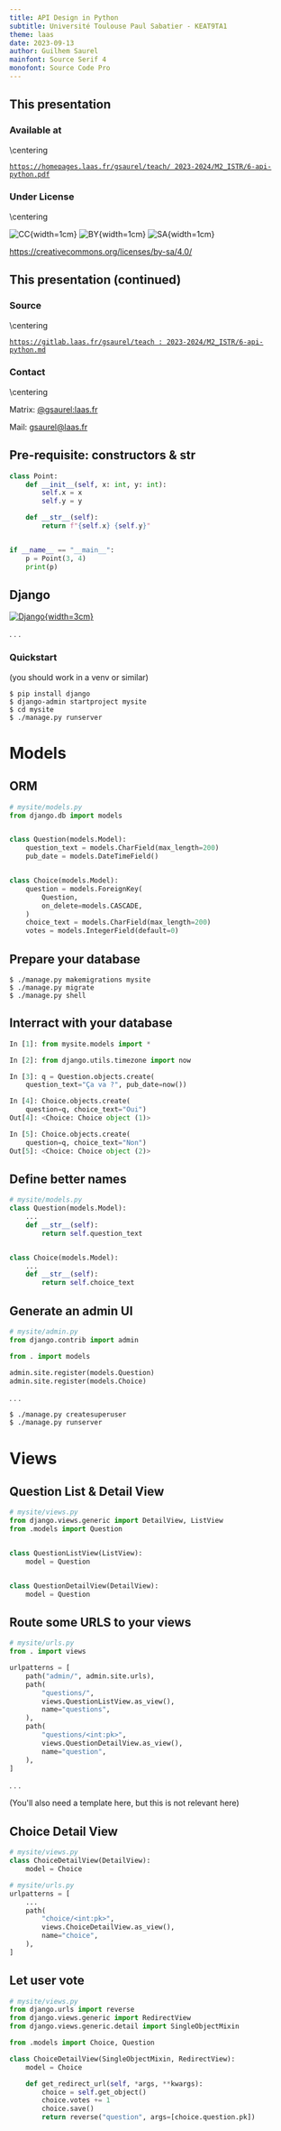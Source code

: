 ```yaml
---
title: API Design in Python
subtitle: Université Toulouse Paul Sabatier - KEAT9TA1
theme: laas
date: 2023-09-13
author: Guilhem Saurel
mainfont: Source Serif 4
monofont: Source Code Pro
---
```


## This presentation

### Available at

\centering

[`https://homepages.laas.fr/gsaurel/teach/
2023-2024/M2_ISTR/6-api-python.pdf`](https://homepages.laas.fr/gsaurel/teach/2023-2024/M2_ISTR/6-api-python.pdf)

### Under License

\centering

![CC](media/cc.png){width=1cm}
![BY](media/by.png){width=1cm}
![SA](media/sa.png){width=1cm}

<https://creativecommons.org/licenses/by-sa/4.0/>

## This presentation (continued)

### Source

\centering

[`https://gitlab.laas.fr/gsaurel/teach :
2023-2024/M2_ISTR/6-api-python.md`](https://gitlab.laas.fr/gsaurel/teach/-/blob/main/2023-2024/M2_ISTR/6-api-python.md)

### Contact

\centering

Matrix: [@gsaurel:laas.fr](https://matrix.to/\#/@gsaurel:laas.fr)

Mail: [gsaurel@laas.fr](mailto::gsaurel@laas.fr)

## Pre-requisite: constructors & str

```python
class Point:
    def __init__(self, x: int, y: int):
        self.x = x
        self.y = y

    def __str__(self):
        return f"{self.x} {self.y}"


if __name__ == "__main__":
    p = Point(3, 4)
    print(p)
```

## Django

[![Django](media/django.png){width=3cm}](https://www.djangoproject.com/)

. . .

### Quickstart

(you should work in a venv or similar)

```
$ pip install django
$ django-admin startproject mysite
$ cd mysite
$ ./manage.py runserver
```


# Models

## ORM

```python
# mysite/models.py
from django.db import models


class Question(models.Model):
    question_text = models.CharField(max_length=200)
    pub_date = models.DateTimeField()


class Choice(models.Model):
    question = models.ForeignKey(
        Question,
        on_delete=models.CASCADE,
    )
    choice_text = models.CharField(max_length=200)
    votes = models.IntegerField(default=0)
```

## Prepare your database

```
$ ./manage.py makemigrations mysite
$ ./manage.py migrate
$ ./manage.py shell
```

## Interract with your database

```python
In [1]: from mysite.models import *

In [2]: from django.utils.timezone import now

In [3]: q = Question.objects.create(
    question_text="Ça va ?", pub_date=now())

In [4]: Choice.objects.create(
    question=q, choice_text="Oui")
Out[4]: <Choice: Choice object (1)>

In [5]: Choice.objects.create(
    question=q, choice_text="Non")
Out[5]: <Choice: Choice object (2)>
```

## Define better names

```python
# mysite/models.py
class Question(models.Model):
    ...
    def __str__(self):
        return self.question_text


class Choice(models.Model):
    ...
    def __str__(self):
        return self.choice_text

```

## Generate an admin UI

```python
# mysite/admin.py
from django.contrib import admin

from . import models

admin.site.register(models.Question)
admin.site.register(models.Choice)
```

. . .

```
$ ./manage.py createsuperuser
$ ./manage.py runserver
```

# Views

## Question List & Detail View

```python
# mysite/views.py
from django.views.generic import DetailView, ListView
from .models import Question


class QuestionListView(ListView):
    model = Question


class QuestionDetailView(DetailView):
    model = Question
```

## Route some URLS to your views

```python
# mysite/urls.py
from . import views

urlpatterns = [
    path("admin/", admin.site.urls),
    path(
        "questions/",
        views.QuestionListView.as_view(),
        name="questions",
    ),
    path(
        "questions/<int:pk>",
        views.QuestionDetailView.as_view(),
        name="question",
    ),
]
```

. . .

(You'll also need a template here, but this is not relevant here)

## Choice Detail View

```python
# mysite/views.py
class ChoiceDetailView(DetailView):
    model = Choice
```

```python
# mysite/urls.py
urlpatterns = [
    ...
    path(
        "choice/<int:pk>",
        views.ChoiceDetailView.as_view(),
        name="choice",
    ),
]

```

## Let user vote

```python
# mysite/views.py
from django.urls import reverse
from django.views.generic import RedirectView
from django.views.generic.detail import SingleObjectMixin

from .models import Choice, Question

class ChoiceDetailView(SingleObjectMixin, RedirectView):
    model = Choice

    def get_redirect_url(self, *args, **kwargs):
        choice = self.get_object()
        choice.votes += 1
        choice.save()
        return reverse("question", args=[choice.question.pk])
```
